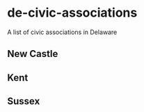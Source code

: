 # de-civic-associations
A list of civic associations in Delaware


## New Castle


## Kent 


## Sussex
